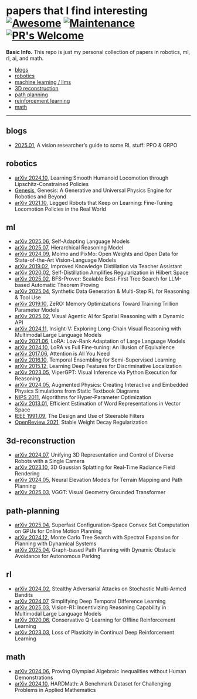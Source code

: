 # papers that I find interesting  [![Awesome](https://cdn.rawgit.com/sindresorhus/awesome/d7305f38d29fed78fa85652e3a63e154dd8e8829/media/badge.svg)](https://github.com/sindresorhus/awesome) [![Maintenance](https://img.shields.io/badge/Maintained%3F-yes-green.svg)](https://GitHub.com/Naereen/StrapDown.js/graphs/commit-activity) [![PR's Welcome](https://img.shields.io/badge/PRs-welcome-brightgreen.svg?style=flat)](http://makeapullrequest.com)

**Basic Info.** This repo is just my personal collection of papers in robotics, ml, rl, ai, and math. 

  - [blogs](#blogs)
  - [robotics](#robotics)
  - [machine learning / llms](#ml)
  - [3D reconstruction](#3d-reconstruction)
  - [path planning](#path-planning)
  - [reinforcement learning](#rl)
  - [math](#math)

---

## blogs
- [2025.01](https://yugeten.github.io/posts/2025/01/ppogrpo/), A vision researcher’s guide to some RL stuff: PPO & GRPO

## robotics
- [arXiv 2024.10](https://arxiv.org/html/2410.11825v1), Learning Smooth Humanoid Locomotion through Lipschitz-Constrained Policies
- [Genesis](https://genesis-embodied-ai.github.io/), Genesis: A Generative and Universal Physics Engine for Robotics and Beyond
- [arXiv 2021.10](https://arxiv.org/abs/2110.05457), Legged Robots that Keep on Learning: Fine-Tuning Locomotion Policies in the Real World

## ml
- [arXiv 2025.06](https://arxiv.org/abs/2506.10943), Self-Adapting Language Models
- [arXiv 2025.07](https://arxiv.org/abs/2506.21734), Hierarchical Reasoning Model
- [arXiv 2024.09](https://arxiv.org/abs/2409.17146), Molmo and PixMo: Open Weights and Open Data for State-of-the-Art Vision-Language Models
- [arXiv 2019.02](https://arxiv.org/abs/1902.03393), Improved Knowledge Distillation via Teacher Assistant
- [arXiv 2020.02](https://arxiv.org/abs/2002.05715), Self-Distillation Amplifies Regularization in Hilbert Space 
- [arXiv 2025.02](https://arxiv.org/abs/2502.03438), BFS-Prover: Scalable Best-First Tree Search for LLM-based Automatic Theorem Proving
- [arXiv 2025.04](https://arxiv.org/abs/2504.04736), Synthetic Data Generation & Multi-Step RL for Reasoning & Tool Use 
- [arXiv 2019.10](https://arxiv.org/abs/1910.02054), ZeRO: Memory Optimizations Toward Training Trillion Parameter Models
- [arXiv 2025.02](https://arxiv.org/abs/2502.06787), Visual Agentic AI for Spatial Reasoning with a Dynamic API
- [arXiv 2024.11](https://arxiv.org/abs/2411.14432), Insight-V: Exploring Long-Chain Visual Reasoning with Multimodal Large Language Models
- [arXiv 2021.06](https://arxiv.org/abs/2106.09685), LoRA: Low-Rank Adaptation of Large Language Models
- [arXiv 2024.10](https://arxiv.org/abs/2410.21228), LoRA vs Full Fine-tuning: An Illusion of Equivalence
- [arXiv 2017.06](https://arxiv.org/abs/1706.03762), Attention is All You Need
- [arXiv 2016.10](https://arxiv.org/abs/1610.02242), Temporal Ensembling for Semi-Supervised Learning
- [arXiv 2015.12](https://arxiv.org/abs/1512.04150), Learning Deep Features for Discriminative Localization
- [arXiv 2023.05](https://arxiv.org/abs/2303.08128), ViperGPT: Visual Inference via Python Execution for Reasoning
- [arXiv 2024.05](https://arxiv.org/abs/2405.18614), Augmented Physics: Creating Interactive and Embedded Physics Simulations from Static Textbook Diagrams
- [NIPS 2011](https://papers.nips.cc/paper_files/paper/2011/hash/86e8f7ab32cfd12577bc2619bc635690-Abstract.html), Algorithms for Hyper-Parameter Optimization
- [arXiv 2013.01](https://arxiv.org/abs/1301.3781), Efficient Estimation of Word Representations in Vector Space
- [IEEE 1991.09](https://ieeexplore.ieee.org/document/93808), The Design and Use of Steerable Filters
- [OpenReview 2021](https://openreview.net/pdf?id=YzgAOeA67xX#:~:text=L2%20regularization%20is%20unstable%20weight%20decay%20in%20all%20optimizers%20that,in%20the%20presence%20of%20Momentum.), Stable Weight Decay Regularization

## 3d-reconstruction
- [arXiv 2024.07](https://arxiv.org/abs/2407.08722v1), Unifying 3D Representation and Control of Diverse Robots with a Single Camera
- [arXiv 2023.10](https://arxiv.org/abs/2308.04079), 3D Gaussian Splatting for Real-Time Radiance Field Rendering
- [arXiv 2024.05](https://arxiv.org/abs/2405.15227), Neural Elevation Models for Terrain Mapping and Path Planning
- [arXiv 2025.03](https://arxiv.org/abs/2503.11651), VGGT: Visual Geometry Grounded Transformer

## path-planning
- [arXiv 2025.04](https://arxiv.org/abs/2504.10783), Superfast Configuration-Space Convex Set Computation on GPUs for Online Motion Planning
- [arXiv 2024.12](https://arxiv.org/abs/2412.11270), Monte Carlo Tree Search with Spectral Expansion for Planning with Dynamical Systems
- [arXiv 2025.04](https://arxiv.org/abs/2504.12616), Graph-based Path Planning with Dynamic Obstacle Avoidance for Autonomous Parking

## rl
- [arXiv 2024.02](https://arxiv.org/abs/2402.13487), Stealthy Adversarial Attacks on Stochastic Multi-Armed Bandits
- [arXiv 2024.07](https://arxiv.org/abs/2407.04811), Simplifying Deep Temporal Difference Learning
- [arXiv 2025.03](https://arxiv.org/abs/2503.06749), Vision-R1: Incentivizing Reasoning Capability in Multimodal Large Language Models
- [arXiv 2020.06](https://arxiv.org/abs/2006.04779), Conservative Q-Learning for Offline Reinforcement Learning
- [arXiv 2023.03](https://arxiv.org/abs/2303.07507), Loss of Plasticity in Continual Deep Reinforcement Learning

## math
- [arXiv 2024.06](https://arxiv.org/abs/2406.14219), Proving Olympiad Algebraic Inequalities without Human Demonstrations
- [arXiv 2024.10](https://arxiv.org/abs/2410.09988), HARDMath: A Benchmark Dataset for Challenging Problems in Applied Mathematics
